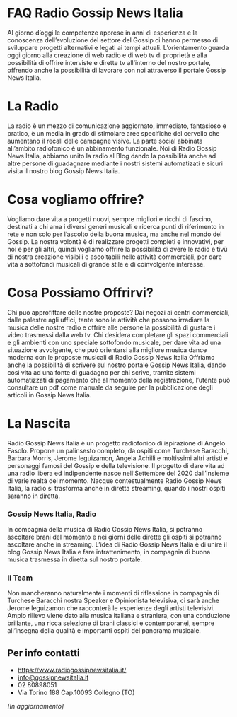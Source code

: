 # FAQ Radio Gossip News Italia

Al giorno d’oggi le competenze apprese in anni di esperienza e la conoscenza dell’evoluzione del settore del Gossip ci hanno permesso di sviluppare progetti alternativi e legati ai tempi attuali. L’orientamento guarda oggi giorno alla creazione di web radio e di web tv di proprietà e alla possibilità di offrire interviste e dirette tv all’interno del nostro portale, offrendo anche la possibilità di lavorare con noi attraverso il portale Gossip News Italia.

# La Radio
La radio è un mezzo di comunicazione aggiornato, immediato, fantasioso e pratico, è un media in grado di stimolare aree specifiche del cervello che aumentano il recall delle campagne visive. La parte social abbinata all’ambito radiofonico è un abbinamento funzionale.
Noi di Radio Gossip News Italia, abbiamo unito la radio al Blog dando la possibilità anche ad altre persone di guadagnare mediante i nostri sistemi automatizati e sicuri visita il nostro blog Gossip News Italia.

# Cosa vogliamo offrire?
Vogliamo dare vita a progetti nuovi, sempre migliori e ricchi di fascino, destinati a chi ama i diversi generi musicali e ricerca punti di riferimento in rete e non solo per l’ascolto della buona musica, ma anche nel mondo del Gossip. La nostra volontà è di realizzare progetti completi e innovativi, per noi e per gli altri, quindi vogliamo offrire la possibilità di avere le radio e tivù di nostra creazione visibili e ascoltabili nelle attività commerciali, per dare vita a sottofondi musicali di grande stile e di coinvolgente interesse.

# Cosa Possiamo Offrirvi?
Chi può approfittare delle nostre proposte? Dai negozi ai centri commerciali, dalle palestre agli uffici, tante sono le attività che possono irradiare la musica delle nostre radio e offrire alle persone la possibilità di gustare i video trasmessi dalla web tv. Chi desidera completare gli spazi commerciali e gli ambienti con uno speciale sottofondo musicale, per dare vita ad una situazione avvolgente, che può orientarsi alla migliore musica dance moderna con le proposte musicali di Radio Gossip News Italia
Offriamo anche la possibilità di scrivere sul nostro portale Gossip News Italia, dando così vita ad una fonte di guadagno per chi scrive, tramite sistemi automatizzati di pagamento che al momento della registrazione, l’utente può consultare un pdf come manuale da seguire per la pubblicazione degli articoli in Gossip News Italia.

# La Nascita
Radio Gossip News Italia è un progetto radiofonico di ispirazione di Angelo Fasolo. Propone un palinsesto completo, da ospiti come Turchese Baracchi, Barbara Morris, Jerome leguizamon, Angela Achilli e moltissimi altri artisti e personaggi famosi del Gossip e della televisione.
Il progetto di dare vita ad una radio libera ed indipendente nasce nell’Settembre del 2020 dall’insieme di varie realtà del momento.
Nacque contestualmente Radio Gossip News Italia, la radio si trasforma anche in diretta streaming, quando i nostri ospiti saranno in diretta. 

### Gossip News Italia, Radio
In compagnia della musica di Radio Gossip News Italia, si potranno ascoltare brani del momento e nei giorni delle dirette gli ospiti si potranno ascoltare anche in streaming. L’idea di Radio Gossip News Italia è di unire il blog Gossip News Italia e fare intrattenimento, in compagnia di buona musica trasmessa in diretta sul nostro portale.

### Il Team
Non mancheranno naturalmente i momenti di riflessione in compagnia di Turchese Baracchi nostra Speaker e Opinionista televisiva, ci sarà anche Jerome leguizamon che racconterà le esperienze degli artisti televisivi. Ampio rilievo viene dato alla musica italiana e straniera, con una conduzione brillante, una ricca selezione di brani classici e contemporanei, sempre all’insegna della qualità e importanti ospiti del panorama musicale. 

## Per info contatti
- https://www.radiogossipnewsitalia.it/
- info@gossipnewsitalia.it
- 02 80898051
- Via Torino 188 Cap.10093 Collegno (TO)

*[In aggiornamento]*
